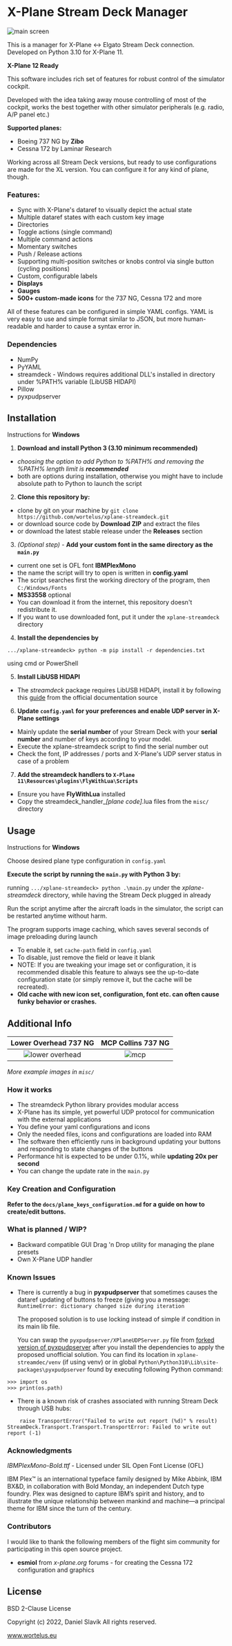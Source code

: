 # X-Plane Stream Deck Manager
![main screen](misc/main.jpg)

This is a manager for X-Plane <-> Elgato Stream Deck connection. Developed on Python 3.10 for X-Plane 11.

**X-Plane 12 Ready**

This software includes rich set of features for robust control of the simulator cockpit.

Developed with the idea taking away mouse controlling of most of the cockpit, 
works the best together with other simulator peripherals (e.g. radio, A/P panel etc.)

**Supported planes:**
- Boeing 737 NG by **Zibo**
- Cessna 172 by Laminar Research

Working across all Stream Deck versions, but ready to use configurations are made for the XL version.
You can configure it for any kind of plane, though.

### Features:
- Sync with X-Plane's dataref to visually depict the actual state
- Multiple dataref states with each custom key image
- Directories
- Toggle actions (single command)
- Multiple command actions
- Momentary switches
- Push / Release actions
- Supporting multi-position switches or knobs control via single button (cycling positions)
- Custom, configurable labels
- **Displays**
- **Gauges**
- **500+ custom-made icons** for the 737 NG, Cessna 172 and more

All of these features can be configured in simple YAML configs. YAML is very easy to use
and simple format similar to JSON, but more human-readable and harder to cause a syntax error in.

### Dependencies
- NumPy
- PyYAML
- streamdeck - Windows requires additional DLL's installed in directory under %PATH% variable (LibUSB HIDAPI)
- Pillow
- pyxpudpserver

## Installation
Instructions for **Windows**

1. **Download and install Python 3 (3.10 minimum recommended)**

- *choosing the option to add Python to %PATH% and removing the %PATH% length limit is **recommended***
- both are options during installation, otherwise you might have to include absolute path to Python to launch the script

2. **Clone this repository by:**
- clone by git on your machine by `git clone https://github.com/wortelus/xplane-streamdeck.git`
- or download source code by **Download ZIP** and extract the files
- or download the latest stable release under the **Releases** section
3. *(Optional step)* - **Add your custom font in the same directory as the `main.py`**
- current one set is OFL font **IBMPlexMono**
- the name the script will try to open is written in **config.yaml**
- The script searches first the working directory of the program, then `C:/Windows/Fonts`
- **MS33558** optional
- You can download it from the internet, this repository doesn't redistribute it.
- If you want to use downloaded font, put it under the `xplane-streamdeck` directory
4. **Install the dependencies by**

`.../xplane-streamdeck> python -m pip install -r dependencies.txt`

using cmd or PowerShell

5. **Install LibUSB HIDAPI**

- The *streamdeck* package requires LibUSB HIDAPI, install it by following this 
[guide](https://python-elgato-streamdeck.readthedocs.io/en/stable/pages/backend_libusb_hidapi.html)
from the official documentation source

6. **Update `config.yaml` for your preferences and enable UDP server in X-Plane settings**
- Mainly update the **serial number** of your Stream Deck with your **serial 
number** and number of keys according to your model. 
- Execute the xplane-streamdeck script to find the serial number out
- Check the font, IP addresses / ports and X-Plane's UDP server status in case of a problem
7. **Add the streamdeck handlers to `X-Plane 11\Resources\plugins\FlyWithLua\Scripts`**
- Ensure you have **FlyWithLua** installed
- Copy the streamdeck_handler_*[plane code]*.lua files from the `misc/` directory

## Usage
Instructions for **Windows**

Choose desired plane type configuration in `config.yaml`

**Execute the script by running the `main.py` with Python 3 by:**

running `.../xplane-streamdeck> python .\main.py` under the *xplane-streamdeck* directory, 
while having the Stream Deck plugged in already

Run the script anytime after the aircraft loads in the simulator, the script can be restarted anytime without harm.

The program supports image caching, which saves several seconds of image preloading during launch
- To enable it, set `cache-path` field in `config.yaml`
- To disable, just remove the field or leave it blank
- NOTE: If you are tweaking your image set or configuration, it is recommended disable this feature 
to always see the up-to-date configuration state (or simply remove it, but the cache will be recreated).
- **Old cache with new icon set, configuration, font etc. can often cause funky behavior or crashes.**

## Additional Info
|        Lower Overhead 737 NG        |  MCP Collins 737 NG  |
|:-----------------------------------:|:--------------------:|
| ![lower overhead](misc/lwrovhd.jpg) | ![mcp](misc/mcp.jpg) |

*More example images in `misc/`*

### How it works
- The streamdeck Python library provides modular access
- X-Plane has its simple, yet powerful UDP protocol for communication with the external applications 
- You define your yaml configurations and icons 
- Only the needed files, icons and configurations are loaded into RAM 
- The software then efficiently runs in background updating your buttons and responding to state changes of the buttons 
- Performance hit is expected to be under 0.1%, while **updating 20x per second**
- You can change the update rate in the `main.py`

### Key Creation and Configuration
**Refer to the `docs/plane_keys_configuration.md` for a guide on how to create/edit buttons.**

### What is planned / WIP?
- Backward compatible GUI Drag 'n Drop utility for managing the plane presets
- Own X-Plane UDP handler

### Known Issues
- There is currently a bug in **pyxpudpserver** that sometimes causes the dataref updating of buttons to
freeze (giving you a message:
`
RuntimeError: dictionary changed size during iteration
`

    The proposed solution is to use locking instead of simple if condition in its main lib file.

    You can swap the `pyxpudpserver/XPlaneUDPServer.py` file from 
[forked version of pyxpudpserver](https://github.com/wortelus/pyXPUDPServer) after you install the dependencies
to apply the proposed unofficial solution. You can find its location in `xplane-streamdec/venv` (if using venv) or
in global `Python\Python310\Lib\site-packages\pyxpudpserver` found by executing following Python command:
```
>>> import os
>>> print(os.path)
```

- There is a known risk of crashes associated with running Stream Deck through USB hubs:
```
    raise TransportError("Failed to write out report (%d)" % result)
StreamDeck.Transport.Transport.TransportError: Failed to write out report (-1) 
```

### Acknowledgments
*IBMPlexMono-Bold.ttf* - Licensed under SIL Open Font License (OFL) 

IBM Plex™ is an international typeface family designed by Mike Abbink, IBM BX&D, in collaboration with Bold Monday, 
an independent Dutch type foundry. Plex was designed to capture IBM’s spirit and history, and to illustrate the 
unique relationship between mankind and machine—a principal theme for IBM since the turn of the century.

### Contributors
I would like to thank the following members of the flight sim community for participating in this open source project.
 - **esmiol** from *x-plane.org* forums - for creating the Cessna 172 configuration and graphics

## License
BSD 2-Clause License

Copyright (c) 2022, Daniel Slavík All rights reserved.

www.wortelus.eu
